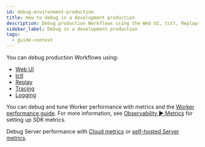 ```yaml
---
id: debug-environment-production
title: How to debug in a development production
description: Debug production Workflows using the Web UI, tctl, Replays, Tracing, or Logging.
sidebar_label: Debug in a development production
tags:
  - guide-context
---
```


You can debug production Workflows using:

- [Web UI](/web-ui)
- [tctl](/tctl-v1)
- [Replay](#replay)
- [Tracing](/python/tracing)
- [Logging](/python/logging)

You can debug and tune Worker performance with metrics and the [Worker performance guide](/application-development/worker-performance).
For more information, see [Observability ▶️ Metrics](/application-development/python/observability#metrics) for setting up SDK metrics.

Debug Server performance with [Cloud metrics](/cloud/how-to-monitor-temporal-cloud-metrics) or [self-hosted Server metrics](/kb/legacy-oss-prod-deploy#scaling-and-metrics).
